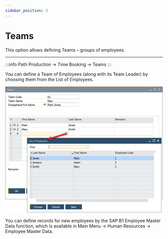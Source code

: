 ```yaml
---
sidebar_position: 3
---
```


# Teams

This option allows defining Teams – groups of employees.

---

:::info Path
    Production → Time Booking → Teams
:::

You can define a Team of Employees (along with its Team Leader) by choosing them from the List of Employees.

![Team](./media/teams/team.webp)

You can define records for new employees by the SAP B1 Employee Master Data function, which is available in Main Menu → Human Resources → Employee Master Data.
